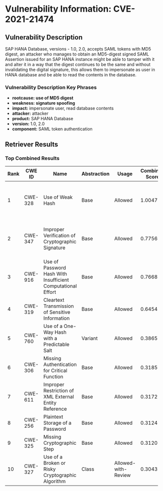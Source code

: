 # Vulnerability Information: CVE-2021-21474

## Vulnerability Description
SAP HANA Database, versions - 1.0, 2.0, accepts SAML tokens with MD5 digest, an attacker who manages to obtain an MD5-digest signed SAML Assertion issued for an SAP HANA instance might be able to tamper with it and alter it in a way that the digest continues to be the same and without invalidating the digital signature, this allows them to impersonate as user in HANA database and be able to read the contents in the database.

### Vulnerability Description Key Phrases
- **rootcause:** **use of MD5 digest**
- **weakness:** **signature spoofing**
- **impact:** impersonate user, read database contents
- **attacker:** attacker
- **product:** SAP HANA Database
- **version:** 1.0, 2.0
- **component:** SAML token authentication

## Retriever Results

### Top Combined Results

| Rank | CWE ID | Name | Abstraction | Usage | Combined Score | Retrievers | Individual Scores |
|------|--------|------|-------------|-------|---------------|------------|-------------------|
| 1 | CWE-328 | Use of Weak Hash | Base | Allowed | 1.0047 | dense, sparse, graph | dense: 0.438, sparse: 1.000, graph: 0.598 |
| 2 | CWE-347 | Improper Verification of Cryptographic Signature | Base | Allowed | 0.7756 | dense, sparse, graph | dense: 0.411, sparse: 0.643, graph: 0.565 |
| 3 | CWE-916 | Use of Password Hash With Insufficient Computational Effort | Base | Allowed | 0.7668 | dense, sparse, graph | dense: 0.443, sparse: 0.579, graph: 0.599 |
| 4 | CWE-319 | Cleartext Transmission of Sensitive Information | Base | Allowed | 0.6454 | sparse, graph | sparse: 0.593, graph: 0.857 |
| 5 | CWE-760 | Use of a One-Way Hash with a Predictable Salt | Variant | Allowed | 0.3865 | dense, sparse | dense: 0.433, sparse: 0.353 |
| 6 | CWE-306 | Missing Authentication for Critical Function | Base | Allowed | 0.3185 | sparse | sparse: 0.557 |
| 7 | CWE-611 | Improper Restriction of XML External Entity Reference | Base | Allowed | 0.3172 | sparse | sparse: 0.555 |
| 8 | CWE-256 | Plaintext Storage of a Password | Base | Allowed | 0.3124 | sparse | sparse: 0.546 |
| 9 | CWE-325 | Missing Cryptographic Step | Base | Allowed | 0.3120 | sparse | sparse: 0.545 |
| 10 | CWE-327 | Use of a Broken or Risky Cryptographic Algorithm | Class | Allowed-with-Review | 0.3043 | sparse, graph | sparse: 0.591, graph: 0.503 |

